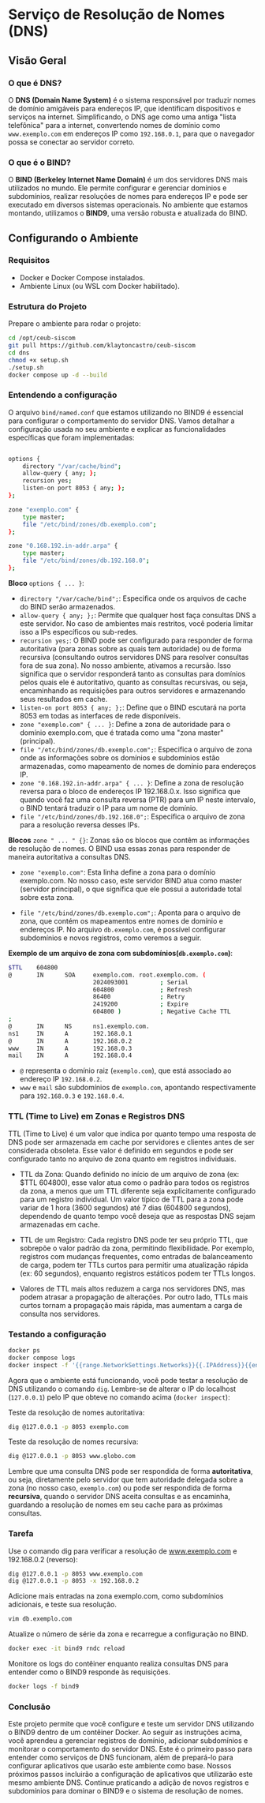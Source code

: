 # Serviço de Resolução de Nomes (DNS)

## Visão Geral

### O que é DNS?

O **DNS (Domain Name System)** é o sistema responsável por traduzir nomes de domínio amigáveis para endereços IP, que identificam dispositivos e serviços na internet. Simplificando, o DNS age como uma antiga "lista telefônica" para a internet, convertendo nomes de domínio como `www.exemplo.com` em endereços IP como `192.168.0.1`, para que o navegador possa se conectar ao servidor correto.

### O que é o BIND?

O **BIND (Berkeley Internet Name Domain)** é um dos servidores DNS mais utilizados no mundo. Ele permite configurar e gerenciar domínios e subdomínios, realizar resoluções de nomes para endereços IP e pode ser executado em diversos sistemas operacionais. No ambiente que estamos montando, utilizamos o **BIND9**, uma versão robusta e atualizada do BIND.

## Configurando o Ambiente

### Requisitos

- Docker e Docker Compose instalados.
- Ambiente Linux (ou WSL com Docker habilitado).
  
### Estrutura do Projeto

Prepare o ambiente para rodar o projeto: 

```bash
cd /opt/ceub-siscom
git pull https://github.com/klaytoncastro/ceub-siscom
cd dns
chmod +x setup.sh
./setup.sh
docker compose up -d --build
```

### Entendendo a configuração

O arquivo `bind/named.conf` que estamos utilizando no BIND9 é essencial para configurar o comportamento do servidor DNS. Vamos detalhar a configuração usada no seu ambiente e explicar as funcionalidades específicas que foram implementadas:

```bash

options {
    directory "/var/cache/bind";
    allow-query { any; };
    recursion yes;
    listen-on port 8053 { any; };
};

zone "exemplo.com" {
    type master;
    file "/etc/bind/zones/db.exemplo.com";
};

zone "0.168.192.in-addr.arpa" {
    type master;
    file "/etc/bind/zones/db.192.168.0";
};
```

**Bloco** `options { ... }`:

- `directory "/var/cache/bind";`: Especifica onde os arquivos de cache do BIND serão armazenados.
- `allow-query { any; };`: Permite que qualquer host faça consultas DNS a este servidor. No caso de ambientes mais restritos, você poderia limitar isso a IPs específicos ou sub-redes.
- `recursion yes;`: O BIND pode ser configurado para responder de forma autoritativa (para zonas sobre as quais tem autoridade) ou de forma recursiva (consultando outros servidores DNS para resolver consultas fora de sua zona). No nosso ambiente, ativamos a recursão. Isso significa que o servidor responderá tanto as consultas para domínios pelos quais ele é autoritativo, quanto as consultas recursivas, ou seja, encaminhando as requisições para outros servidores e armazenando seus resultados em cache. 
- `listen-on port 8053 { any; };`: Define que o BIND escutará na porta 8053 em todas as interfaces de rede disponíveis.
- `zone "exemplo.com" { ... }`: Define a zona de autoridade para o domínio exemplo.com, que é tratada como uma "zona master" (principal).
- `file "/etc/bind/zones/db.exemplo.com";`: Especifica o arquivo de zona onde as informações sobre os domínios e subdomínios estão armazenadas, como mapeamento de nomes de domínio para endereços IP.
- `zone "0.168.192.in-addr.arpa" { ... }`: Define a zona de resolução reversa para o bloco de endereços IP 192.168.0.x. Isso significa que quando você faz uma consulta reversa (PTR) para um IP neste intervalo, o BIND tentará traduzir o IP para um nome de domínio.
- `file "/etc/bind/zones/db.192.168.0";`: Especifica o arquivo de zona para a resolução reversa desses IPs.

**Blocos** `zone " ... " {}`: Zonas são os blocos que contêm as informações de resolução de nomes. O BIND usa essas zonas para responder de maneira autoritativa a consultas DNS. 

- `zone "exemplo.com"`: Esta linha define a zona para o domínio exemplo.com. No nosso caso, este servidor BIND atua como master (servidor principal), o que significa que ele possui a autoridade total sobre esta zona.

- `file "/etc/bind/zones/db.exemplo.com";`: Aponta para o arquivo de zona, que contém os mapeamentos entre nomes de domínio e endereços IP. No arquivo `db.exemplo.com`, é possível configurar subdomínios e novos registros, como veremos a seguir.

**Exemplo de um arquivo de zona com subdomínios(`db.exemplo.com`)**: 

```bash
$TTL    604800
@       IN      SOA     exemplo.com. root.exemplo.com. (
                        2024093001         ; Serial
                        604800             ; Refresh
                        86400              ; Retry
                        2419200            ; Expire
                        604800 )           ; Negative Cache TTL
;
@       IN      NS      ns1.exemplo.com.
ns1     IN      A       192.168.0.1
@       IN      A       192.168.0.2
www     IN      A       192.168.0.3
mail    IN      A       192.168.0.4
```

- `@` representa o domínio raiz (`exemplo.com`), que está associado ao endereço IP `192.168.0.2`.
- `www` e `mail` são subdomínios de `exemplo.com`, apontando respectivamente para `192.168.0.3` e `192.168.0.4`.

### TTL (Time to Live) em Zonas e Registros DNS

TTL (Time to Live) é um valor que indica por quanto tempo uma resposta de DNS pode ser armazenada em cache por servidores e clientes antes de ser considerada obsoleta. Esse valor é definido em segundos e pode ser configurado tanto no arquivo de zona quanto em registros individuais.

- TTL da Zona: Quando definido no início de um arquivo de zona (ex: $TTL 604800), esse valor atua como o padrão para todos os registros da zona, a menos que um TTL diferente seja explicitamente configurado para um registro individual. Um valor típico de TTL para a zona pode variar de 1 hora (3600 segundos) até 7 dias (604800 segundos), dependendo de quanto tempo você deseja que as respostas DNS sejam armazenadas em cache.

- TTL de um Registro: Cada registro DNS pode ter seu próprio TTL, que sobrepõe o valor padrão da zona, permitindo flexibilidade. Por exemplo, registros com mudanças frequentes, como entradas de balanceamento de carga, podem ter TTLs curtos para permitir uma atualização rápida (ex: 60 segundos), enquanto registros estáticos podem ter TTLs longos.

- Valores de TTL mais altos reduzem a carga nos servidores DNS, mas podem atrasar a propagação de alterações. Por outro lado, TTLs mais curtos tornam a propagação mais rápida, mas aumentam a carga de consulta nos servidores.


<!-- 

### Principais Tipos de Registros DNS

Registro A (Address Record):

Mapeia um nome de domínio para um endereço IPv4 (32 bits).
Exemplo:
css
Copiar código
www.exemplo.com. IN A 192.168.0.1
Isso significa que www.exemplo.com resolve para o endereço IP 192.168.0.1.
Registro AAAA (IPv6 Address Record):

Similar ao registro A, mas para endereços IPv6 (128 bits).
Exemplo:
yaml
Copiar código
www.exemplo.com. IN AAAA 2001:0db8:85a3:0000:0000:8a2e:0370:7334
Neste caso, www.exemplo.com resolve para o endereço IP IPv6.
Registro NS (Name Server Record):

Especifica quais servidores DNS têm autoridade para uma zona de domínio. Este tipo de registro informa quais servidores são responsáveis por responder às consultas DNS de um domínio específico.
Exemplo:
Copiar código
exemplo.com. IN NS ns1.exemplo.com.
Isso indica que ns1.exemplo.com é o servidor DNS autoritativo para o domínio exemplo.com.
Registro MX (Mail Exchange Record):

Define os servidores de e-mail responsáveis por receber e-mails para o domínio. Esses registros também incluem uma prioridade para o roteamento de e-mails.
Exemplo:
Copiar código
exemplo.com. IN MX 10 mail.exemplo.com.
Isso significa que mail.exemplo.com é o servidor de e-mail preferencial para o domínio exemplo.com, com prioridade 10. Se houver vários servidores MX, o de menor valor numérico é tentado primeiro.
Registro PTR (Pointer Record):

Usado para resolução reversa, ou seja, traduzir um endereço IP para um nome de domínio. É o inverso do registro A ou AAAA. Registros PTR são comumente usados em verificações de segurança e logs de rede.
Exemplo:
Copiar código
1.0.168.192.in-addr.arpa. IN PTR www.exemplo.com.
Isso significa que o IP 192.168.0.1 resolve para www.exemplo.com.
Registro CNAME (Canonical Name Record):

Aponta um domínio para outro nome de domínio, servindo como um alias. Usado para resolver vários nomes de domínio para o mesmo endereço IP sem precisar duplicar registros A/AAAA.
Exemplo:
objectivec
Copiar código
blog.exemplo.com. IN CNAME www.exemplo.com.
Isso significa que blog.exemplo.com é um alias para www.exemplo.com.

-->

### Testando a configuração

```bash
docker ps
docker compose logs
docker inspect -f '{{range.NetworkSettings.Networks}}{{.IPAddress}}{{end}}' bind9
```

Agora que o ambiente está funcionando, você pode testar a resolução de DNS utilizando o comando `dig`. Lembre-se de alterar o IP do localhost (`127.0.0.1`) pelo IP que obteve no comando acima (`docker inspect`):

Teste da resolução de nomes autoritativa: 
```bash
dig @127.0.0.1 -p 8053 exemplo.com
```

Teste da resolução de nomes recursiva: 
```bash
dig @127.0.0.1 -p 8053 www.globo.com
```

Lembre que uma consulta DNS pode ser respondida de forma **autoritativa**, ou seja, diretamente pelo servidor que tem autoridade delegada sobre a zona (no nosso caso, `exemplo.com`) ou pode ser respondida de forma **recursiva**, quando o servidor DNS aceita consultas e as encaminha, guardando a resolução de nomes em seu cache para as próximas consultas. 

### Tarefa

Use o comando dig para verificar a resolução de www.exemplo.com e 192.168.0.2 (reverso):

```bash
dig @127.0.0.1 -p 8053 www.exemplo.com
dig @127.0.0.1 -p 8053 -x 192.168.0.2
```

Adicione mais entradas na zona exemplo.com, como subdomínios adicionais, e teste sua resolução. 

```bash
vim db.exemplo.com 
```

Atualize o número de série da zona e recarregue a configuração no BIND.

```bash
docker exec -it bind9 rndc reload
```

Monitore os logs do contêiner enquanto realiza consultas DNS para entender como o BIND9 responde às requisições.

```bash
docker logs -f bind9
```

### Conclusão

Este projeto permite que você configure e teste um servidor DNS utilizando o BIND9 dentro de um contêiner Docker. Ao seguir as instruções acima, você aprendeu a gerenciar registros de domínio, adicionar subdomínios e monitorar o comportamento do servidor DNS. Este é o primeiro passo para entender como serviços de DNS funcionam, além de prepará-lo para configurar aplicativos que usarão este ambiente como base. Nossos próximos passos incluirão a configuração de aplicativos que utilizarão este mesmo ambiente DNS. Continue praticando a adição de novos registros e subdomínios para dominar o BIND9 e o sistema de resolução de nomes. 
